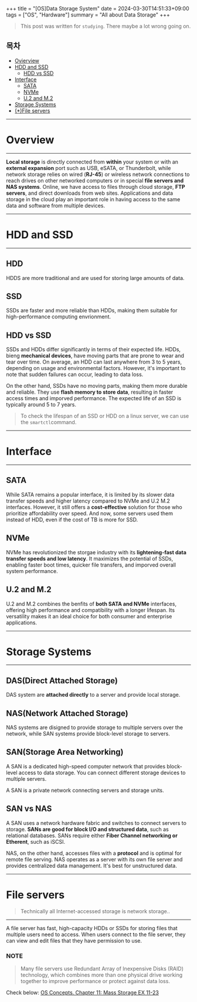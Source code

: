 +++
title = "[OS]Data Storage System"
date = 2024-03-30T14:51:33+09:00
tags = ["OS", "Hardware"]
summary = "All about Data Storage"
+++
> This post was written for `studying`. There maybe a lot wrong going on.

## 목차
* [Ovierview](#overview)
* [HDD and SSD](#hdd-and-ssd)
  + [HDD vs SSD](#hdd-vs-ssd)
* [Interface](#interface)
  + [SATA](#sata)
  + [NVMe](#nvme)
  + [U.2 and M.2](#u2-and-m2)
* [Storage Systems](#storage-systems)
* [(*)File servers](#file-servers)

---

# Overview
---
**Local storage** is directly connected from **within** your system or with an **external expansion** port such as USB, eSATA, or Thunderbolt, while network storage relies on wired (**RJ-45**) or wireless network connections to reach drives on other networked computers or in special **file servers and NAS systems**. Online, we have access to files through cloud storage, **FTP servers**, and direct downloads from web sites. Applications and data storage in the cloud play an important role in having access to the same data and software from multiple devices.

---

# HDD and SSD
---

## HDD
HDDS are more traditional and are used for storing large amounts of data.

## SSD
SSDs are faster and more reliable than HDDs, making them suitable for high-performance computing envrionment.

## HDD vs SSD
SSDs and HDDs differ significantly in terms of their expected life. HDDs, bieng **mechanical devices**, have moving parts that are prone to wear and tear over time. On average, an HDD can last anywhere from 3 to 5 years, depending on usage and environmental factors. However, it's important to note that sudden failures can occur, leading to data loss.
  
On the other hand, SSDs have no moving parts, making them more durable and reliable. They use **flash memory to store data**, resulting in faster access times and imporved performance. The expected life of an SSD is typically around 5 to 7 years.
  
> To check the lifespan of an SSD or HDD on a linux server, we can use the `smartctl`command.

---

# Interface
---

## SATA
While SATA remains a popular interface, it is limited by its slower data transfer speeds and higher latency compared to NVMe and U.2 M.2 interfaces. However, it still offers a **cost-effective** solution for those who prioritize affordability over speed. And now, some servers used them instead of HDD, even if the cost of TB is more for SSD.

## NVMe
NVMe has revolutionized the storgae industry with its **lightening-fast data transfer speeds and low latency**. It maximizes the potential of SSDs, enabling faster boot times, quicker file transfers, and imporved overall system performance.

## U.2 and M.2
U.2 and M.2 combines the benfits of **both SATA and NVMe** interfaces, offering high performance and compatibility with a longer lifespan. Its versatility makes it an ideal choice for both consumer and enterprise applications.

---

# Storage Systems 
---

## DAS(Direct Attached Storage)
DAS system are **attached directly** to a server and provide local storage.

## NAS(Network Attached Storage)
NAS systems are disigned to provide storage to multiple servers over the network, while SAN systems provide block-level storage to servers.

## SAN(Storage Area Networking)
A SAN is a dedicated high-speed computer network that provides block-level access to data storage. You can connect different storage devices to multiple servers.
  
A SAN is a private network connecting servers and storage units.

## SAN vs NAS
A SAN uses a network hardware fabric and switches to connect servers to storage. **SANs are good for block I/O and structured data**, such as relational databases. SANs require either **Fiber Channel networking or Etherent**, such as iSCSI.

NAS, on the other hand, accesses files with a **protocol** and is optimal for remote file serving. NAS operates as a server with its own file server and provides centralized data management. It's best for unstructured data.

---

# File servers
> Technically all Internet-accessed storage is network storage.. 

---

A file server has fast, high-capacity HDDs or SSDs for storing files that multiple users need to access. When users connect to the file server, they can view and edit files that they have permission to use.

### NOTE
> Many file servers use Redundant Array of Inexpensive Disks (RAID) technology, which combines more than one physical drive working together to improve performance or protect against data loss.
  
Check below:
[OS Concepts. Chapter 11: Mass Storage EX 11-23][link]

[link]:https://domicmeia.github.io/post/opcon1/